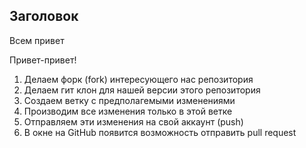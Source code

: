 ## Заголовок

Всем привет

Привет-привет!

1. Делаем форк (fork) интересующего нас репозитория
2. Делаем гит клон для нашей версии этого репозитория
3. Создаем ветку с предполагемыми изменениями
4. Производим все изменения только в этой ветке 
5. Отправляем эти изменения на свой аккаунт (push)
6. В окне на GitHub появится возможность отправить pull request